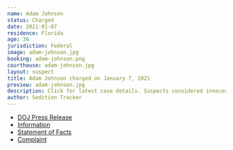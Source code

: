 ```yaml
---
name: Adam Johnson
status: Charged
date: 2021-01-07
residence: Florida
age: 36
jurisdiction: Federal
image: adam-johnson.jpg
booking: adam-johnson.png
courthouse: adam-johnson.jpg
layout: suspect
title: Adam Johnson charged on January 7, 2021
preview: adam-johnson.jpg
description: Click for latest case details. Suspects considered innocent until proven guilty.
author: Sedition Tracker
---
```


- [DOJ Press Release](https://www.justice.gov/usao-dc/pr/three-men-charged-connection-events-us-capitol)
- [Information](https://extremism.gwu.edu/sites/g/files/zaxdzs2191/f/Andrew%20Johnson%20Information.pdf)
- [Statement of Facts](https://www.justice.gov/usao-dc/press-release/file/1351951/download)
- [Complaint](https://www.justice.gov/opa/page/file/1355516/download)